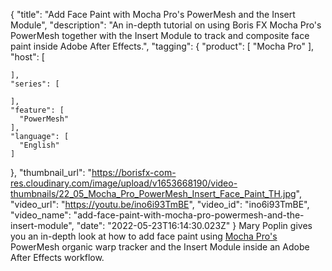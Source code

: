 {
  "title": "Add Face Paint with Mocha Pro's PowerMesh and the Insert Module",
  "description": "An in-depth tutorial on using Boris FX Mocha Pro's PowerMesh together with the Insert Module to track and composite face paint inside Adobe After Effects.",
  "tagging": {
    "product": [
      "Mocha Pro"
    ],
    "host": [

    ],
    "series": [

    ],
    "feature": [
      "PowerMesh"
    ],
    "language": [
      "English"
    ]
  },
  "thumbnail_url": "https://borisfx-com-res.cloudinary.com/image/upload/v1653668190/video-thumbnails/22_05_Mocha_Pro_PowerMesh_Insert_Face_Paint_TH.jpg",
  "video_url": "https://youtu.be/ino6i93TmBE",
  "video_id": "ino6i93TmBE",
  "video_name": "add-face-paint-with-mocha-pro-powermesh-and-the-insert-module",
  "date": "2022-05-23T16:14:30.023Z"
}
Mary Poplin gives you an in-depth look at how to add face paint using <a href="https://borisfx.com/products/mocha-pro/?collection=mocha-pro&product=mocha-pro" target="_blank">Mocha Pro's</a> PowerMesh organic warp tracker and the Insert Module inside an Adobe After Effects workflow.